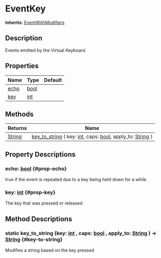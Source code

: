 # EventKey
**Inherits:** [EventWithModifiers](/reference/EventWithModifiers.html)
    
## Description

Events emitted by the Virtual Keyboard

## Properties

| Name               | Type                                                                | Default |
| ------------------ | ------------------------------------------------------------------- | ------- |
| [echo](#prop-echo) | [bool](https://docs.godotengine.org/de/4.x/classes/class_bool.html) |         |
| [key](#prop-key)   | [int](https://docs.godotengine.org/de/4.x/classes/class_int.html)   |         |

## Methods

| Returns                                                                 | Name                                                                                                                                                                                                                                                                     |
| ----------------------------------------------------------------------- | ------------------------------------------------------------------------------------------------------------------------------------------------------------------------------------------------------------------------------------------------------------------------ |
| [String](https://docs.godotengine.org/de/4.x/classes/class_string.html) | [key_to_string](#key-to-string) ( key: [int](https://docs.godotengine.org/de/4.x/classes/class_int.html), caps: [bool](https://docs.godotengine.org/de/4.x/classes/class_bool.html), apply_to: [String](https://docs.godotengine.org/de/4.x/classes/class_string.html) ) |







## Property Descriptions

### echo: [bool](https://docs.godotengine.org/de/4.x/classes/class_bool.html) {#prop-echo}

true if the event is repeated due to a key being held down for a while

### key: [int](https://docs.godotengine.org/de/4.x/classes/class_int.html) {#prop-key}

The key that was pressed or released

## Method Descriptions

### static key_to_string (key: [int](https://docs.godotengine.org/de/4.x/classes/class_int.html) , caps: [bool](https://docs.godotengine.org/de/4.x/classes/class_bool.html) , apply_to: [String](https://docs.godotengine.org/de/4.x/classes/class_string.html)  ) -> [String](https://docs.godotengine.org/de/4.x/classes/class_string.html) {#key-to-string}

Modifies a string based on the key pressed
